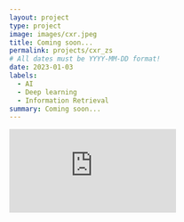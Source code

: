 ```yaml
---
layout: project
type: project
image: images/cxr.jpeg
title: Coming soon...
permalink: projects/cxr_zs
# All dates must be YYYY-MM-DD format!
date: 2023-01-03
labels:
  - AI
  - Deep learning
  - Information Retrieval
summary: Coming soon...
---
```


<iframe
	src="https://whuang06-cxr-predict.hf.space"
	frameborder="0"
	scrolling="auto"
></iframe>

